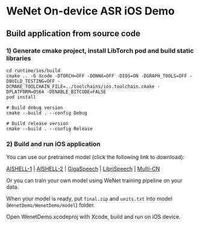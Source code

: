 # WeNet On-device ASR iOS Demo

## Build application from source code

### 1) Generate cmake project, install LibTorch pod and build static libraries

```
cd runtime/ios/build
cmake .. -G Xcode -DTORCH=OFF -DONNX=OFF -DIOS=ON -DGRAPH_TOOLS=OFF -DBUILD_TESTING=OFF -DCMAKE_TOOLCHAIN_FILE=../toolchains/ios.toolchain.cmake -DPLATFORM=OS64 -DENABLE_BITCODE=FALSE
pod install

# Build debug version
cmake --build . --config Debug

# Build release version
cmake --build . --config Release
```

### 2) Build and run iOS application

You can use our pretrained model (click the following link to download):

[AISHELL-1](https://wenet-1256283475.cos.ap-shanghai.myqcloud.com/models/aishell/20210601_u2%2B%2B_conformer_libtorch.tar.gz)
| [AISHELL-2](https://wenet-1256283475.cos.ap-shanghai.myqcloud.com/models/aishell2/20210618_u2pp_conformer_libtorch.tar.gz)
| [GigaSpeech](https://wenet-1256283475.cos.ap-shanghai.myqcloud.com/models/gigaspeech/20210728_u2pp_conformer_libtorch.tar.gz)
| [LibriSpeech](https://wenet-1256283475.cos.ap-shanghai.myqcloud.com/models/librispeech/20210610_u2pp_conformer_libtorch.tar.gz)
| [Multi-CN](https://wenet-1256283475.cos.ap-shanghai.myqcloud.com/models/multi_cn/20210815_unified_conformer_libtorch.tar.gz)


Or you can train your own model using WeNet training pipeline on your data.

When your model is ready, put `final.zip` and `units.txt` into model (`WenetDemo/WenetDemo/model`) folder.

Open WenetDemo.xcodeproj with Xcode, build and run on iOS device.
